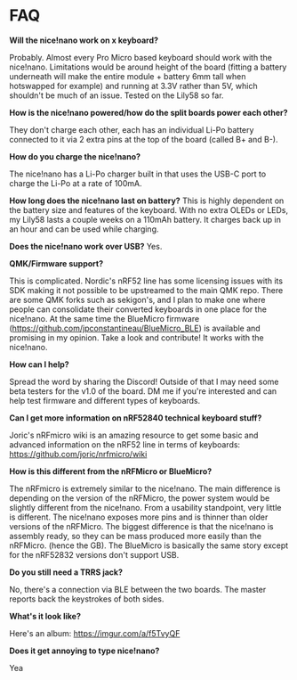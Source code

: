# FAQ

**Will the nice!nano work on x keyboard?**

Probably. Almost every Pro Micro based keyboard should work with the nice!nano. Limitations would be around height of the board (fitting a battery underneath will make the entire module + battery 6mm tall when hotswapped for example) and running at 3.3V rather than 5V, which shouldn't be much of an issue. Tested on the Lily58 so far.

**How is the nice!nano powered/how do the split boards power each other?**

They don't charge each other, each has an individual Li-Po battery connected to it via 2 extra pins at the top of the board (called B+ and B-).

**How do you charge the nice!nano?**

The nice!nano has a Li-Po charger built in that uses the USB-C port to charge the Li-Po at a rate of 100mA.

**How long does the nice!nano last on battery?**
This is highly dependent on the battery size and features of the keyboard. With no extra OLEDs or LEDs, my Lily58 lasts a couple weeks on a 110mAh battery. It charges back up in an hour and can be used while charging.

**Does the nice!nano work over USB?**
Yes.

**QMK/Firmware support?**

This is complicated. Nordic's nRF52 line has some licensing issues with its SDK making it not possible to be upstreamed to the main QMK repo. There are some QMK forks such as sekigon's, and I plan to make one where people can consolidate their converted keyboards in one place for the nice!nano. At the same time the BlueMicro firmware (https://github.com/jpconstantineau/BlueMicro_BLE) is available and promising in my opinion. Take a look and contribute! It works with the nice!nano.

**How can I help?**

Spread the word by sharing the Discord! Outside of that I may need some beta testers for the v1.0 of the board. DM me if you're interested and can help test firmware and different types of keyboards.

**Can I get more information on nRF52840 technical keyboard stuff?**

Joric's nRFmicro wiki is an amazing resource to get some basic and advanced information on the nRF52 line in terms of keyboards: https://github.com/joric/nrfmicro/wiki

**How is this different from the nRFMicro or BlueMicro?**

The nRFmicro is extremely similar to the nice!nano. The main difference is depending on the version of the nRFMicro, the power system would be slightly different from the nice!nano. From a usability standpoint, very little is different. The nice!nano exposes more pins and is thinner than older versions of the nRFMicro. The biggest difference is that the nice!nano is assembly ready, so they can be mass produced more easily than the nRFMicro. (hence the GB).  The BlueMicro is basically the same story except for the nRF52832 versions don't support USB.

**Do you still need a TRRS jack?**

No, there's a connection via BLE between the two boards. The master reports back the keystrokes of both sides.

**What's it look like?**

Here's an album: https://imgur.com/a/f5TvyQF

**Does it get annoying to type nice!nano?**

Yea